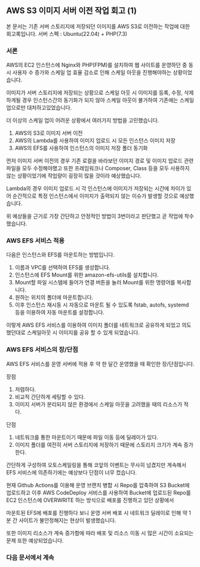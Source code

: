## AWS S3 이미지 서버 이전 작업 회고 (1)

본 문서는 기존 서버 스토리지에 저장되던 이미지를 AWS S3로 이전하는 작업에 대한 회고록입니다.
서버 스펙 : Ubuntu(22.04) + PHP(7.3)


### 서론

AWS의 EC2 인스턴스에 Nginx와 PHP(FPM)를 설치하여 웹 사이트를 운영하던 중
동시 사용자 수 증가와 스케일 업 효율 감소로 인해 스케일 아웃을 진행해야하는 상황이었습니다.

이미지가 서버 스토리지에 저장되는 상황으로 스케일 아웃 시 이미지를 등록, 수정, 삭제하게될 경우
인스턴스간의 동기화가 되지 않아 스케일 아웃이 불가하여 기존에는 스케일 업으로만 대처하고있었습니다.

더 이상의 스케일 업이 어려운 상황에서 여러가지 방법을 고민했습니다.

1. AWS의 S3로 이미지 서버 이전
2. AWS의 Lambda를 사용하여 이미지 업로드 시 모든 인스턴스 이미지 저장
3. AWS의 EFS를 사용하여 인스턴스의 이미지 저장 폴더 동기화

먼저 이미지 서버 이전의 경우 기존 로컬을 바라보던 이미지 경로 및 이미지 업로드 관련 파일을 모두 수정해야했고
또한 프레임워크나 Composer, Class 등을 모두 사용하지 않는 상황이었기에 작업량이 굉장히 많을 것이라 예상했습니다.

Lambda의 경우 이미지 업로드 시 각 인스턴스에 이미지가 저장되는 시간에 차이가 있어 순간적으로 특정 인스턴스에서 이미지가 출력되지 않는 이슈가 발생할 것으로 예상했습니다.

위 예상들을 근거로 가장 간단하고 안정적인 방법이 3번이라고 판단했고 곧 작업에 착수했습니다.


### AWS EFS 서비스 적용

다음은 인스턴스와 EFS를 마운트하는 방법입니다.

1. 이름과 VPC를 선택하여 EFS를 생성합니다.
2. 인스턴스에 EFS Mount를 위한 amazon-efs-utils를 설치합니다.
3. Mount할 파일 시스템에 들어가 연결 버튼을 눌러 Mount를 위한 명령어를 복사합니다.
4. 원하는 위치의 폴더에 마운트합니다.
5. 이후 인스턴스 재시동 시 자동으로 마운트 될 수 있도록 fstab, autofs, systemd 등을 이용하여 자동 마운트를 설정합니다.

이렇게 AWS EFS 서비스를 이용하여 이미지 폴더를 네트워크로 공유하게 되었고
의도했던대로 스케일아웃 시 이미지를 공유 할 수 있게 되었습니다.


### AWS EFS 서비스의 장/단점

AWS EFS 서비스를 운영 서버에 적용 후 약 한 달간 운영했을 때 확인한 장/단점입니다.

장점
1. 저렴하다.
2. 비교적 간단하게 세팅할 수 있다.
3. 이미지 서버가 분리되지 않은 환경에서 스케일 아웃을 고려했을 때의 리소스가 적다.

단점
1. 네트워크를 통한 마운트이기 때문에 파일 이동 등에 딜레이가 있다.
2. 이미지 폴더를 여전히 서버 스토리지에 저장하기 때문에 스토리지 크기가 계속 증가한다.

간단하게 구성하여 오토스케일링을 통해 코앞의 이벤트는 무사히 넘겼지만 계속해서 EFS 서비스에 의존하기에는
예상보다 단점이 너무 컸습니다.

현재 Github Actions를 이용해 운영 브랜치 병합 시 Repo를 압축하여 S3 Bucket에 업로드하고
이후 AWS CodeDeploy 서비스를 사용하여 Bucket에 업로드된 Repo를 EC2 인스턴스에 OVERWRITE 하는 방식으로 배포를 진행하고 있던 상황에서

마운트된 EFS에 배포를 진행하다 보니 운영 서버 배포 시 네트워크 딜레이로 인해 약 1분 간 사이트가 불안정해지는 현상이 발생했습니다.

또한 이미지 리소스가 계속 증가함에 따라 배포 및 리소스 이동 시 많은 시간이 소요되는 문제 또한 예상되었습니다.

### 다음 문서에서 계속